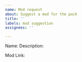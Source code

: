 ```yaml
---
name: Mod request
about: Suggest a mod for the pack
title: ''
labels: mod suggestion
assignees: ''

---
```


Name: 
Description: 

Mod Link:
